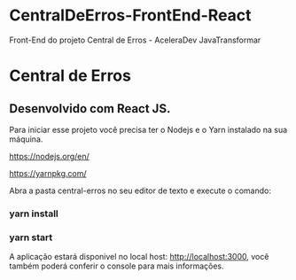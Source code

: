 # CentralDeErros-FrontEnd-React
Front-End do projeto Central de Erros - AceleraDev JavaTransformar

# Central de Erros

## Desenvolvido com React JS.

Para iniciar esse projeto você precisa ter o Nodejs e o Yarn instalado na sua máquina.

https://nodejs.org/en/

https://yarnpkg.com/

Abra a pasta central-erros no seu editor de texto e execute o comando:

### yarn install

### yarn start

A aplicação estará disponivel no local host: [http://localhost:3000](http://localhost:3000), você também poderá conferir o console para mais informações.
